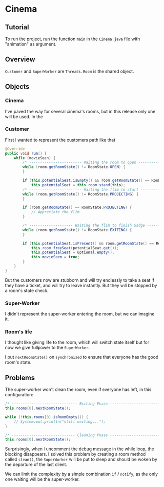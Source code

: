 # Cinema

## Tutorial

To run the project, run the function `main` in the `Cinema.java` file with "animation" as argument.

## Overview

`Customer` and `SuperWorker` are `Threads`. `Room` is the shared object.

## Objects

### Cinema

I've paved the way for several cinema's rooms, but in this release only one will be used.
In the

### Customer

First I wanted to represent the customers path like that

```java
@Override
public void run() {
    while (movieSeen) {
        /* ------------------------ Waiting the room to open ------------------------ */
        while (room.getRoomState() != RoomState.OPEN) {
        }

        if (this.potentialSeat.isEmpty() && room.getRoomState() == RoomState.OPEN)
            this.potentialSeat = this.room.stand(this);
        /* ------------------------ Waiting the flim to start ----------------------- */
        while (room.getRoomState() != RoomState.PROJECTING) {
        }

        if (room.getRoomState() == RoomState.PROJECTING) {
            // Appreciate the flim
        }

        /* -------------------- Waiting the flim to finish Sadge -------------------- */
        while (room.getRoomState() != RoomState.EXITING) {
        }

        if (this.potentialSeat.isPresent() && room.getRoomState() == RoomState.EXITING) {
            this.room.freeSeat(potentialSeat.get());
            this.potentialSeat = Optional.empty();
            this.movieSeen = true;
        }
    }
}
```

But the customers now are stubborn and will try endlessly to take a seat if they have a ticket, and will try to leave instantly. But they will be stopped by a room's state check.

### Super-Worker

I didn't represent the super-worker entering the room, but we can imagine it.

### Room's life

I thought like giving life to the room, which will switch state itself but for now we give fullpower to the `SuperWorker`.

I put `nextRoomState()` on `synchronized` to ensure that everyone has the good room's state.

## Problems

The super-worker won't clean the room, even if everyone has left, in this configuration:

```java
/* ------------------------------ Exiting Phase ----------------------------- */
this.rooms[0].nextRoomState();

while (!this.rooms[0].isRoomEmpty()) {
    // System.out.println("still waiting...");
}

/* ----------------------------- Cleaning Phase ----------------------------- */
this.rooms[0].nextRoomState();
```

Surprisingly, when I uncomment the debug message in the while loop, the blocking disappears.
I solved this problem by creating a room method called `clean()`,
the `SuperWorker` will be put to sleep and should be woken by the departure of the last client.

We can limit the complexity by a simple combination `if` / `notify`, as the only one waiting will be the super-worker.
